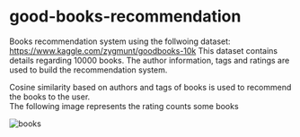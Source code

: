 # good-books-recommendation
Books recommendation system using the follwoing dataset: https://www.kaggle.com/zygmunt/goodbooks-10k </t>
This dataset contains details regarding 10000 books. The author information, tags and ratings are used to build the recommendation system. 

Cosine similarity based on authors and tags of books is used to recommend the books to the user.<br>
The following image represents the rating counts some books

![books](https://user-images.githubusercontent.com/37858357/92331151-20899380-f092-11ea-9ab3-abe15f7280f4.PNG)
